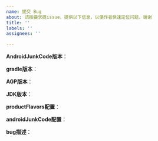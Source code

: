```yaml
---
name: 提交 Bug
about: 请按要求提issue，提供以下信息，以便作者快速定位问题，谢谢
title: ''
labels: ''
assignees: ''

---
```


**AndroidJunkCode版本**：

**gradle版本**：

**AGP版本**：

**JDK版本**：

**productFlavors配置**：

**androidJunkCode配置**： 

**bug描述**：
